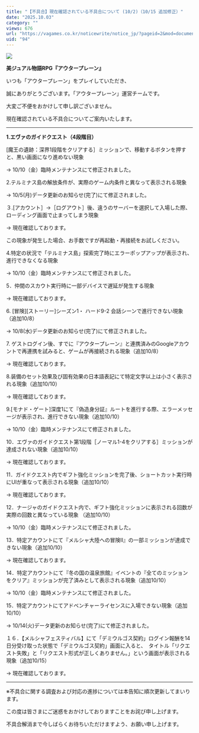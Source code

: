 ```yaml
---
title: "【不具合】現在確認されている不具合について (10/2)（10/15 追加修正）"
date: "2025.10.03"
category: ""
views: 676
url: "https://vagames.co.kr/noticewrite/notice_jp/?pageid=2&mod=document&uid=94"
uid: "94"
---
```


![](/images/news/live/jp/94-5b327739.png)

**美ジュアル物語RPG『アウタープレーン』**

いつも「アウタープレーン」をプレイしていただき、

誠にありがとうございます。「アウタープレーン」運営チームです。

大変ご不便をおかけして申し訳ございません。

現在確認されている不具合についてご案内いたします。

  

* * *

  

**1.エヴァのガイドクエスト（4段階目）**

\[魔王の遺跡：深界1段階をクリアする］ミッションで、移動するボタンを押すと、黒い画面になり進めない現象

→ 10/10（金）臨時メンテナンスにて修正されました。

  

2.テルミナス島の解放条件が、実際のゲーム内条件と異なって表示される現象

→ 10/5(月)データ更新のお知らせ(完了)にて修正されました。

  

３.\[アカウント］→［ログアウト］後、違うのサーバーを選択して入場した際、ローディング画面で止まってしまう現象

→ 現在確認しております。

この現象が発生した場合、お手数ですが再起動・再接続をお試しください。

  

4.特定の状況で「テルミナス島」探索完了時にエラーポップアップが表示され、進行できなくなる現象

→ 10/10（金）臨時メンテナンスにて修正されました。

  

5．仲間のスカウト実行時に一部デバイスで遅延が発生する現象

→ 現在確認しております。  
  

6\. \[冒険\]\[ストーリー\]シーズン1・ ハード9-2 会話シーンで進行できない現象　（追加10/8）

→ 10/8(水)データ更新のお知らせ(完了)にて修正されました。

  

7\. ゲストログイン後、すでに『アウタープレーン』と連携済みのGoogleアカウントで再連携を試みると、ゲームが再接続される現象（追加10/8）

→ 現在確認しております。

  

8.装備のセット効果及び固有効果の日本語表記にて特定文字以上は小さく表示される現象（追加10/10）

→ 現在確認しております。

  

9.\[モナド・ゲート\]深度1にて『偽造身分証』ルートを進行する際、エラーメッセージが表示され、進行できない現象（追加10/10）

→ 10/10（金）臨時メンテナンスにて修正されました。

  

10．エヴァのガイドクエスト第1段階［ノーマル1-4をクリアする］ミッションが達成されない現象（追加10/10）

→ 現在確認しております。

  

11．ガイドクエスト内でギフト強化ミッションを完了後、ショートカット実行時にUIが重なって表示される現象（追加10/10）

→ 現在確認しております。

  

12．ナージャのガイドクエスト内で、ギフト強化ミッションに表示される回数が実際の回数と異なっている現象 （追加10/10）

→ 10/10（金）臨時メンテナンスにて修正されました。

  

13．特定アカウントにて『メルシャ大陸への冒険Ⅱ』の一部ミッションが達成できない現象（追加10/10）

→ 現在確認しております。

  

14．特定アカウントにて『冬の国の温泉旅館』イベントの『全てのミッションをクリア』ミッションが完了済みとして表示される現象（追加10/10）

→ 10/10（金）臨時メンテナンスにて修正されました。

  

15．特定アカウントにてアドベンチャーライセンスに入場できない現象（追加10/10）

→ 10/14(火)データ更新のお知らせ(完了)にて修正されました。  
  
１６．【メルシャフェスティバル】にて「デミウルゴス契約」ログイン報酬を14日分受け取った状態で「デミウルゴス契約」画面に入ると、　タイトル「リクエスト失敗」と「リクエスト形式が正しくありません。」という画面が表示される現象（追加10/15）

→ 現在確認しております。

  

* * *

※不具合に関する調査および対応の進捗については本告知に順次更新してまいります。

この度は皆さまにご迷惑をおかけしておりますことをお詫び申し上げます。

不具合解消まで今しばらくお待ちいただけますよう、お願い申し上げます。